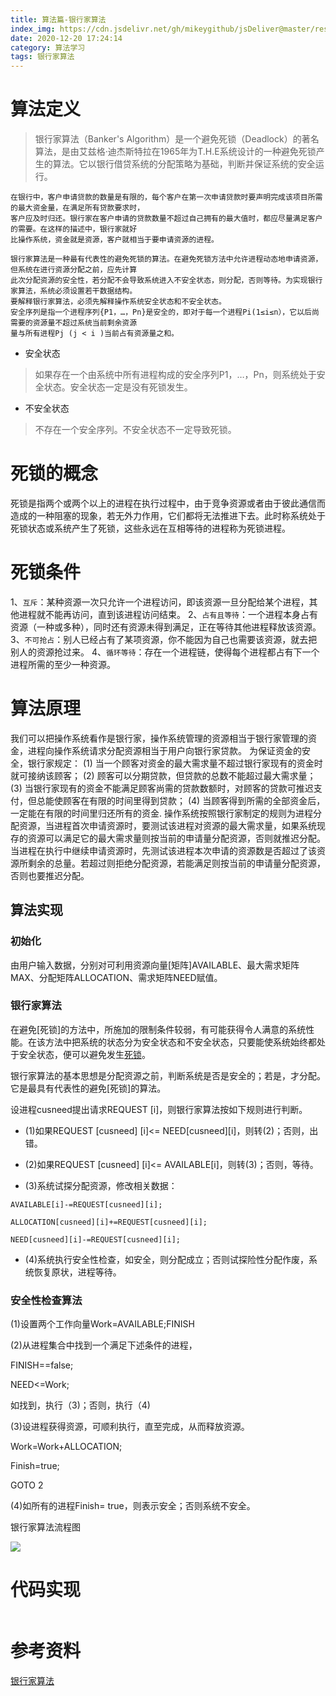 ```yaml
---
title: 算法篇-银行家算法
index_img: https://cdn.jsdelivr.net/gh/mikeygithub/jsDeliver@master/resource/img/yhjsf.png
date: 2020-12-20 17:24:14
category: 算法学习
tags: 银行家算法
---
```


# 算法定义

>银行家算法（Banker's Algorithm）是一个避免死锁（Deadlock）的著名算法，是由艾兹格·迪杰斯特拉在1965年为T.H.E系统设计的一种避免死锁产生的算法。它以银行借贷系统的分配策略为基础，判断并保证系统的安全运行。

```text
在银行中，客户申请贷款的数量是有限的，每个客户在第一次申请贷款时要声明完成该项目所需的最大资金量，在满足所有贷款要求时，
客户应及时归还。银行家在客户申请的贷款数量不超过自己拥有的最大值时，都应尽量满足客户的需要。在这样的描述中，银行家就好
比操作系统，资金就是资源，客户就相当于要申请资源的进程。

银行家算法是一种最有代表性的避免死锁的算法。在避免死锁方法中允许进程动态地申请资源，但系统在进行资源分配之前，应先计算
此次分配资源的安全性，若分配不会导致系统进入不安全状态，则分配，否则等待。为实现银行家算法，系统必须设置若干数据结构。
要解释银行家算法，必须先解释操作系统安全状态和不安全状态。
安全序列是指一个进程序列{P1，…，Pn}是安全的，即对于每一个进程Pi(1≤i≤n），它以后尚需要的资源量不超过系统当前剩余资源
量与所有进程Pj (j < i )当前占有资源量之和。
```
- 安全状态
>如果存在一个由系统中所有进程构成的安全序列P1，…，Pn，则系统处于安全状态。安全状态一定是没有死锁发生。

- 不安全状态
>不存在一个安全序列。不安全状态不一定导致死锁。


# 死锁的概念

死锁是指两个或两个以上的进程在执行过程中，由于竞争资源或者由于彼此通信而造成的一种阻塞的现象，若无外力作用，它们都将无法推进下去。此时称系统处于死锁状态或系统产生了死锁，这些永远在互相等待的进程称为死锁进程。

# 死锁条件

1、`互斥`：某种资源一次只允许一个进程访问，即该资源一旦分配给某个进程，其他进程就不能再访问，直到该进程访问结束。
2、`占有且等待`：一个进程本身占有资源（一种或多种），同时还有资源未得到满足，正在等待其他进程释放该资源。
3、`不可抢占`：别人已经占有了某项资源，你不能因为自己也需要该资源，就去把别人的资源抢过来。
4、`循环等待`：存在一个进程链，使得每个进程都占有下一个进程所需的至少一种资源。


# 算法原理
我们可以把操作系统看作是银行家，操作系统管理的资源相当于银行家管理的资金，进程向操作系统请求分配资源相当于用户向银行家贷款。
为保证资金的安全，银行家规定：
(1) 当一个顾客对资金的最大需求量不超过银行家现有的资金时就可接纳该顾客；
(2) 顾客可以分期贷款，但贷款的总数不能超过最大需求量；
(3) 当银行家现有的资金不能满足顾客尚需的贷款数额时，对顾客的贷款可推迟支付，但总能使顾客在有限的时间里得到贷款；
(4) 当顾客得到所需的全部资金后，一定能在有限的时间里归还所有的资金.
操作系统按照银行家制定的规则为进程分配资源，当进程首次申请资源时，要测试该进程对资源的最大需求量，如果系统现存的资源可以满足它的最大需求量则按当前的申请量分配资源，否则就推迟分配。当进程在执行中继续申请资源时，先测试该进程本次申请的资源数是否超过了该资源所剩余的总量。若超过则拒绝分配资源，若能满足则按当前的申请量分配资源，否则也要推迟分配。


## 算法实现

### 初始化

由用户输入数据，分别对可利用资源向量[矩阵]AVAILABLE、最大需求矩阵MAX、分配矩阵ALLOCATION、需求矩阵NEED赋值。

### 银行家算法

在避免[死锁]的方法中，所施加的限制条件较弱，有可能获得令人满意的系统性能。在该方法中把系统的状态分为安全状态和不安全状态，只要能使系统始终都处于安全状态，便可以避免发生[死锁]()。

银行家算法的基本思想是分配资源之前，判断系统是否是安全的；若是，才分配。它是最具有代表性的避免[死锁]的算法。

设进程cusneed提出请求REQUEST [i]，则银行家算法按如下规则进行判断。

- (1)如果REQUEST [cusneed] [i]<= NEED[cusneed][i]，则转(2)；否则，出错。

- (2)如果REQUEST [cusneed] [i]<= AVAILABLE[i]，则转(3)；否则，等待。

- (3)系统试探分配资源，修改相关数据：
```text
AVAILABLE[i]-=REQUEST[cusneed][i];

ALLOCATION[cusneed][i]+=REQUEST[cusneed][i];

NEED[cusneed][i]-=REQUEST[cusneed][i];
```
- (4)系统执行安全性检查，如安全，则分配成立；否则试探险性分配作废，系统恢复原状，进程等待。

### 安全性检查算法

(1)设置两个工作向量Work=AVAILABLE;FINISH

(2)从进程集合中找到一个满足下述条件的进程，

FINISH==false;

NEED<=Work;

如找到，执行（3)；否则，执行（4)

(3)设进程获得资源，可顺利执行，直至完成，从而释放资源。

Work=Work+ALLOCATION;

Finish=true;

GOTO 2

(4)如所有的进程Finish= true，则表示安全；否则系统不安全。

银行家算法流程图

![](https://cdn.jsdelivr.net/gh/mikeygithub/jsDeliver@master/resource/img/yhjsf-1.jpeg)

# 代码实现

```java

```

# 参考资料

[银行家算法](https://www.jianshu.com/p/c7658a81fb21)


 